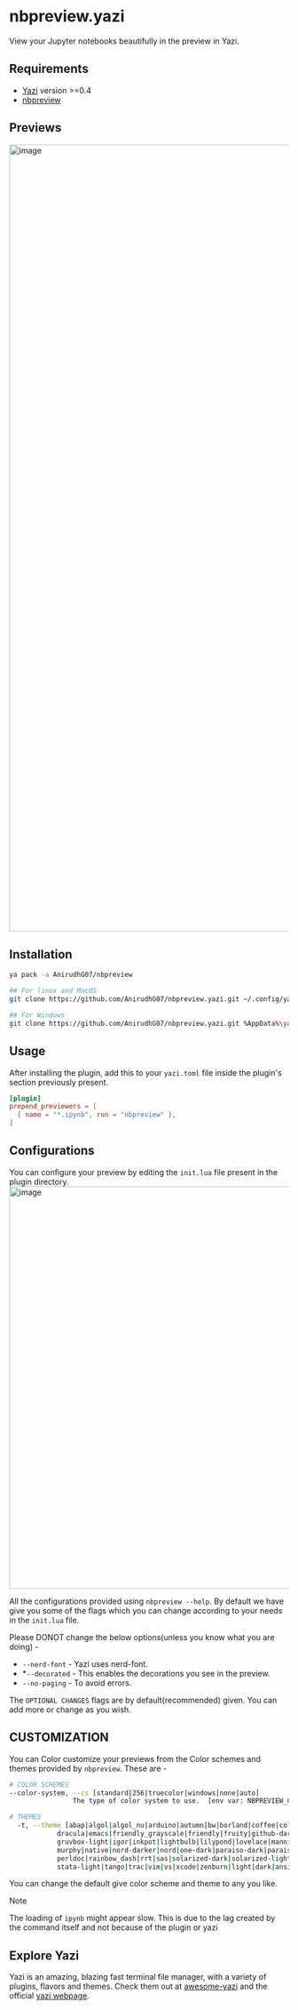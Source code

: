 # nbpreview.yazi

View your Jupyter notebooks beautifully in the preview in Yazi.

## Requirements

- [Yazi](https://github.com/sxyazi/yazi) version >=0.4
- [nbpreview](https://github.com/paw-lu/nbpreview)

## Previews

<img width="1416" alt="image" src="https://github.com/AnirudhG07/nbpreview.yazi/assets/146579014/87535dc9-c45a-4eb7-a732-4384460b516d">

## Installation

```bash
ya pack -a AnirudhG07/nbpreview

## For linux and MacOS
git clone https://github.com/AnirudhG07/nbpreview.yazi.git ~/.config/yazi/plugins/nbpreview.yazi

## For Windows
git clone https://github.com/AnirudhG07/nbpreview.yazi.git %AppData%\yazi\config\plugins\nbpreview.yazi
```

## Usage

After installing the plugin, add this to your `yazi.toml` file inside the plugin's section previously present.

```toml
[plugin]
prepend_previewers = [
  { name = "*.ipynb", run = "nbpreview" },
]
```

## Configurations

You can configure your preview by editing the `init.lua` file present in the plugin directory.
<img width="724" alt="image" src="https://github.com/AnirudhG07/nbpreview.yazi/assets/146579014/99405d1f-3de8-4beb-a581-4a41affe8e57">

All the configurations provided using `nbpreview --help`.
By default we have give you some of the flags which you can change according to your needs in the `init.lua` file.

Please DONOT change the below options(unless you know what you are doing) -

- `--nerd-font` - Yazi uses nerd-font.
- \*`--decorated` - This enables the decorations you see in the preview.
- `--no-paging` - To avoid errors.

The `OPTIONAL CHANGES` flags are by default(recommended) given. You can add more or change as you wish.

## CUSTOMIZATION

You can Color customize your previews from the Color schemes and themes provided by `nbpreview`. These are -

```bash
# COLOR SCHEMES
--color-system, --cs [standard|256|truecolor|windows|none|auto]
                The type of color system to use.  [env var: NBPREVIEW_COLOR_SYSTEM]

# THEMES
  -t, --theme [abap|algol|algol_nu|arduino|autumn|bw|borland|coffee|colorful|default|
            dracula|emacs|friendly_grayscale|friendly|fruity|github-dark|gruvbox-dark|
            gruvbox-light|igor|inkpot|lightbulb|lilypond|lovelace|manni|material|monokai|
            murphy|native|nord-darker|nord|one-dark|paraiso-dark|paraiso-light|pastie|
            perldoc|rainbow_dash|rrt|sas|solarized-dark|solarized-light|staroffice|stata-dark|
            stata-light|tango|trac|vim|vs|xcode|zenburn|light|dark|ansi_light|ansi_dark]
```

You can change the default give color scheme and theme to any you like.

> [!Note]
>
> The loading of `ipynb` might appear slow. This is due to the lag created by the command itself and not because of the plugin or yazi

## Explore Yazi

Yazi is an amazing, blazing fast terminal file manager, with a variety of plugins, flavors and themes. Check them out at [awesome-yazi](https://github.com/AnirudhG07/awesome-yazi) and the official [yazi webpage](https://yazi-rs.github.io/).
